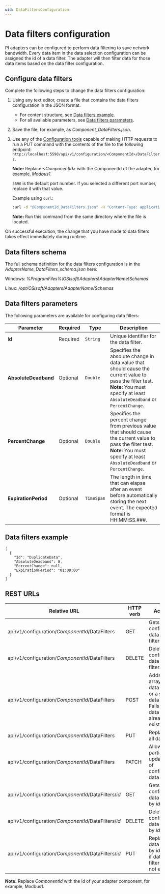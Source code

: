 ```yaml
---
uid: DataFiltersConfiguration
---
```


# Data filters configuration

PI adapters can be configured to perform data filtering to save network bandwidth. Every data item in the data selection configuration can be assigned the id of a data filter. The adapter will then filter data for those data items based on the data filter configuration.

## Configure data filters

Complete the following steps to change the data filters configuration:

1. Using any text editor, create a file that contains the data filters configuration in the JSON format.
    - For content structure, see [Data filters example](#data-filters-example).
    - For all available parameters, see [Data filters parameters](#data-filters-parameters).

2. Save the file, for example, as *Component_DataFilters.json*.

3. Use any of the [Configuration tools](xref:ConfigurationTools) capable of making HTTP requests to run a PUT command with the contents of the file to the following endpoint: `http://localhost:5590/api/v1/configuration/<ComponentId>/DataFilters`.

    **Note:**  Replace _&lt;ComponentId&gt;_ with the ComponentId of the adapter, for example, _Modbus1_.

    `5590` is the default port number. If you selected a different port number, replace it with that value.

    Example using `curl`:

    ```bash
    curl -d "@ComponentId_DataFilters.json" -H "Content-Type: application/json" -X PUT "http://localhost:5590/api/v1/configuration/<ComponentId>/DataFilters"
    ```

    **Note:** Run this command from the same directory where the file is located.

On successful execution, the change that you have made to data filters takes effect immediately during runtime.

## Data filters schema

The full schema definition for the data filters configuration is in the  _AdapterName_DataFilters_schema.json_ here:

Windows: *%ProgramFiles%\OSIsoft\Adapters\AdapterName\Schemas*

Linux: */opt/OSIsoft/Adapters/AdapterName/Schemas*

## Data filters parameters

The following parameters are available for configuring data filters:

| Parameter                | Required | Type      | Description |
| ------------------------ | -------- | --------- | ----------- |
|**Id**              | Required | `String` | Unique identifier for the data filter. |
|**AbsoluteDeadband** | Optional | `Double` | Specifies the absolute change in data value that should cause the current value to pass the filter test. <br> **Note:** You must specify at least `AbsoluteDeadband` or `PercentChange`. |
|**PercentChange**     | Optional | `Double` | Specifies the percent change from previous value that should cause the current value to pass the filter test. <br> **Note:** You must specify at least `AbsoluteDeadband` or `PercentChange`. |
|**ExpirationPeriod**     | Optional | `TimeSpan` | The length in time that can elapse after an event before automatically storing the next event. The expected format is HH:MM:SS.###. |

## Data filters example

```code
[
  {
    "Id": "DuplicateData",
    "AbsoluteDeadband": 0,
    "PercentChange": null,
    "ExpirationPeriod": "01:00:00"
  }
]
```

## REST URLs

| Relative URL | HTTP verb | Action |
| ------------ | --------- | ------ |
| api/v1/configuration/_ComponentId_/DataFilters      | GET       | Gets all configured data filters. |
| api/v1/configuration/_ComponentId_/DataFilters      | DELETE    | Deletes all configured data filters. |
| api/v1/configuration/_ComponentId_/DataFilters      | POST      | Adds an array of data filters or a single data filter. Fails if any data filter already exists. |
| api/v1/configuration/_ComponentId_/DataFilters      | PUT       | Replaces all data. |
| api/v1/configuration/_ComponentId_/DataFilters      | PATCH     | Allows partial updating of configured data filter. |
| api/v1/configuration/_ComponentId_/DataFilters/*id* | GET       | Gets configured data filter by *id*. |
| api/v1/configuration/_ComponentId_/DataFilters/*id*| DELETE     | Deletes configured data filter by *id*. |
| api/v1/configuration/_ComponentId_/DataFilters/*id* | PUT       | Replaces data filter by *id*. Fails if data filter does not exist. |

**Note:** Replace *ComponentId* with the Id of your adapter component, for example, Modbus1.
